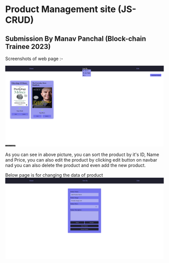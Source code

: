 # Product Management site (JS-CRUD)

## Submission By Manav Panchal (Block-chain Trainee 2023)

Screenshots of web page :-

<!DOCTYPE html>
<html lang="en">
<head>
    <meta charset="UTF-8">
    <meta http-equiv="X-UA-Compatible" content="IE=edge">
    <meta name="viewport" content="width=device-width, initial-scale=1.0">
</head>
<body>
    <img src="./screenshot/s1.png">
    <p></p>
    As you can see in above picture, you can sort the product by it's ID, Name and Price,
    you can also edit the product by clicking edit button on navbar nad you can also delete the product and even add the new product.
    <p></p>
    Below page is for changing the data of product
    <img src="./screenshot/s2.png">
</body>
</html>
